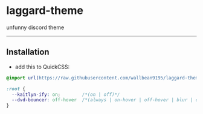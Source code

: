# laggard-theme
unfunny discord theme

---

## Installation
- add this to QuickCSS:
```css
@import url(https://raw.githubusercontent.com/wallbean9195/laggard-theme/refs/heads/main/style.css);

:root {
  --kaitlyn-ify: on;        /*(on | off)*/
  --dvd-bouncer: off-hover  /*(always | on-hover | off-hover | blur | off)*/
}
```
